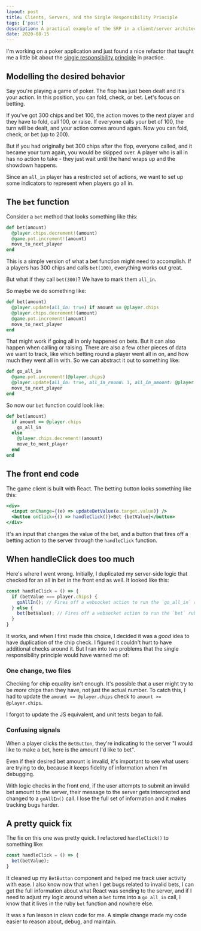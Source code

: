 ```yaml
---
layout: post
title: Clients, Servers, and the Single Responsibility Principle
tags: ['post']
description: A practical example of the SRP in a client/server architecture.
date: 2020-08-15
---
```


I'm working on a poker application and just found a nice refactor that taught me a little bit about the [single responsibility principle](https://en.wikipedia.org/wiki/Single-responsibility_principle) in practice. 

## Modelling the desired behavior 

Say you're playing a game of poker. The flop has just been dealt and it's your action. In this position, you can fold, check, or bet. Let's focus on betting. 

If you've got 300 chips and bet 100, the action moves to the next player and they have to fold, call 100, or raise. If everyone calls your bet of 100, the turn will be dealt, and your action comes around again. Now you can fold, check, or bet (up to 200). 

But if you had originally bet 300 chips after the flop, everyone called, and it became your turn again, you would be skipped over. A player who is all in has no action to take - they just wait until the hand wraps up and the showdown happens. 

Since an `all_in` player has a restricted set of actions, we want to set up some indicators to represent when players go all in. 

## The `bet` function 

Consider a `bet` method that looks something like this: 

```rb
def bet(amount) 
  @player.chips.decrement!(amount)
  @game.pot.increment!(amount)
  move_to_next_player
end
```

This is a simple version of what a bet function might need to accomplish. If a players has 300 chips and calls `bet(100)`, everything works out great. 

But what if they call `bet(300)`? We have to mark them `all_in`. 

So maybe we do something like: 

```rb
def bet(amount) 
  @player.update(all_in: true) if amount == @player.chips 
  @player.chips.decrement!(amount)
  @game.pot.increment!(amount)
  move_to_next_player
end
```

That might work if going all in only happened on bets. But it can also happen when calling or raising. There are also a few other pieces of data we want to track, like which betting round a player went all in on, and how much they went all in with. So we can abstract it out to something like: 

```rb
def go_all_in
  @game.pot.increment!(@player.chips)
  @player.update(all_in: true, all_in_round: 1, all_in_amount: @player.chips, chips: 0)
  move_to_next_player
end
```

So now our `bet` function could look like: 

```rb
def bet(amount) 
  if amount == @player.chips 
    go_all_in
  else
    @player.chips.decrement!(amount)
    move_to_next_player
  end
end
```

## The front end code 

The game client is built with React. The betting button looks something like this:

```jsx
<div>
  <input onChange={(e) => updateBetValue(e.target.value)} />
  <button onClick={() => handleClick()}>Bet {betValue}</button>
</div>
```

It's an input that changes the value of the bet, and a button that fires off a betting action to the server through the `handleClick` function. 

## When handleClick does too much 

Here's where I went wrong. Initially, I duplicated my server-side logic that checked for an all in bet in the front end as well. It looked like this: 

```js
const handleClick = () => {
  if (betValue === player.chips) {
    goAllIn(); // Fires off a websocket action to run the `go_all_in` ruby function 
  } else { 
    bet(betValue); // Fires off a websocket action to run the `bet` ruby function. 
  } 
}
```

It works, and when I first made this choice, I decided it was a *good* idea to have duplication of the chip check. I figured it couldn't hurt to have additional checks around it. But I ran into two problems that the single responsibility principle would have warned me of: 

### One change, two files 

Checking for chip equality isn't enough. It's possible that a user might try to be *more* chips than they have, not just the actual number. To catch this, I had to update the `amount == @player.chips` check to `amount >= @player.chips`. 

I forgot to update the JS equivalent, and unit tests began to fail. 

### Confusing signals 

When a player clicks the `BetButton`, they're indicating to the server "I would like to make a bet, here is the amount I'd like to bet". 

Even if their desired bet amount is invalid, it's important to see what users are trying to do, because it keeps fidelity of information when I'm debugging. 

With logic checks in the front end, if the user attempts to submit an invalid bet amount to the server, their message to the server gets intercepted and changed to a `goAllIn()` call. I lose the full set of information and it makes tracking bugs harder. 

## A pretty quick fix

The fix on this one was pretty quick. I refactored `handleClick()` to something like: 

```js
const handleClick = () => {
  bet(betValue);
}
```

It cleaned up my `BetButton` component and helped me track user activity with ease. I also know now that when I get bugs related to invalid bets, I can get the full information about what React was sending to the server, and if I need to adjust my logic around when a `bet` turns into a `go_all_in` call, I know that it lives in the ruby `bet` function and nowhere else. 

It was a fun lesson in clean code for me. A simple change made my code easier to reason about, debug, and maintain. 